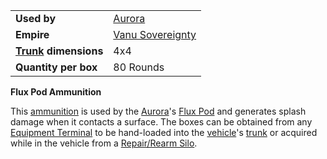 |                                                 |                                                |
| ----------------------------------------------- | ---------------------------------------------- |
| **Used by**                                     | [Aurora](../vehicles/Aurora.md)                |
| **Empire**                                      | [Vanu Sovereignty](../etc/Vanu_Sovereignty.md) |
| **[Trunk](../terminology/Trunk.md) dimensions** | 4x4                                            |
| **Quantity per box**                            | 80 Rounds                                      |

**Flux Pod Ammunition**

This [ammunition](../items/Ammunition.md) is used by the
[Aurora](../vehicles/Aurora.md)'s [Flux Pod](../items/Flux_Pod.md) and generates
splash damage when it contacts a surface. The boxes can be obtained from any
[Equipment Terminal](../items/Equipment_Terminal.md) to be hand-loaded into the
[vehicle](../vehicles/Vehicle.md)'s [trunk](../terminology/Trunk.md) or acquired
while in the vehicle from a [Repair/Rearm Silo](../items/Repair_Rearm_Silo.md).

<!--[Category:Game Items](Category:Game_Items.md)-->
<!--[Category:Ammunition](Category:Ammunition.md)-->
